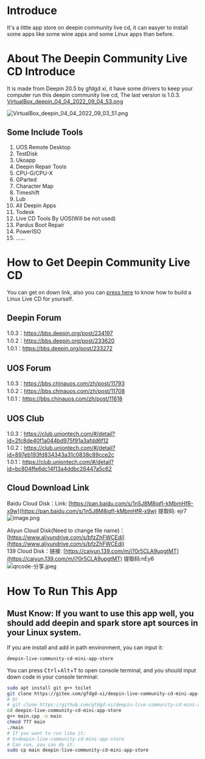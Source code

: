 # Introduce
It's a little app store on deepin community live cd, it can easyer to install some apps like some wine apps and some Linux apps than before.
# About The Deepin Community Live CD Introduce
It is made from Deepin 20.5 by gfdgd xi, it have some drivers to keep your computer run this deepin community live cd, The last version is 1.0.3.  
[VirtualBox_deepin_04_04_2022_09_04_53.png](https://storage.deepin.org/thread/202204040905067822_VirtualBox_deepin_04_04_2022_09_04_53.png)  

![VirtualBox_deepin_04_04_2022_09_03_51.png](https://storage.deepin.org/thread/202204040904178154_VirtualBox_deepin_04_04_2022_09_03_51.png)  
## Some Include Tools
1. UOS Remote Desktop
2. TestDisk
3. Ukoapp
4. Deepin Repair Tools
5. CPU-G/CPU-X
6. GParted
7. Character Map
8. Timeshift
9. Lub
10. All Deepin Apps
11. Todesk
12. Live CD Tools By UOS(Will be not used)
13. Pardus Boot Repair
14. PowerISO
15. ……

# How to Get Deepin Community Live CD
You can get on down link, also you can [press here](https://bbs.deepin.org/post/166409) to know how to build a Linux Live CD for yourself.    
## Deepin Forum
1.0.3：https://bbs.deepin.org/post/234197  
1.0.2：https://bbs.deepin.org/post/233620  
1.0.1：https://bbs.deepin.org/post/233272  
## UOS Forum
1.0.3：https://bbs.chinauos.com/zh/post/11793  
1.0.2：https://bbs.chinauos.com/zh/post/11708  
1.0.1：https://bbs.chinauos.com/zh/post/11618  
## UOS Club
1.0.3：https://club.uniontech.com/#/detail?id=2fc8de40f1a044bd975f91a3afdd6f12  
1.0.2：https://club.uniontech.com/#/detail?id=897eb193fd834343a31c0838c89cce2c  
1.0.1：https://club.uniontech.com/#/detail?id=bc804ffe6dc14f13a4ddbc26447a5c62  
## Cloud Download Link
Baidu Cloud Disk：Link: [https://pan.baidu.com/s/1n5J8M8iqfI-kMbmHfR-x9w](https://pan.baidu.com/s/1n5J8M8iqfI-kMbmHfR-x9w) 提取码: ejr7  
![image.png](https://storage.deepin.org/thread/202203201435562540_image.png)

Aliyun Cloud Disk(Need to change file name)：[https://www.aliyundrive.com/s/bfzZhFWCEdi](https://www.aliyundrive.com/s/bfzZhFWCEdi)  
139 Cloud Disk：链接: [https://caiyun.139.com/m/i?0r5CLA9upgtMT](https://caiyun.139.com/m/i?0r5CLA9upgtMT) 提取码:nEy6  
![qrcode-分享.jpeg](https://storage.deepin.org/thread/202203201439423300_qrcode-%E5%88%86%E4%BA%AB.jpeg)

# How To Run This App
## Must Know: If you want to use this app well, you should add deepin and spark store apt sources in your Linux system.
If you are install and add in path environment, you can input it:  
```bash
deepin-live-community-cd-mini-app-store
```
You can press <kbd>Ctrl</kbd>+<kbd>Alt</kbd>+<kbd>T</kbd> to open console terminal, and you should input down code in your console terminal:  
```bash
sudo apt install git g++ toilet
git clone https://gitee.com/gfdgd-xi/deepin-live-community-cd-mini-app-store
# Or
# git clone https://github.com/gfdgd-xi/deepin-live-community-cd-mini-app-store
cd deepin-live-community-cd-mini-app-store
g++ main.cpp -o main
chmod 777 main
./main
# If you want to run like it:
# $>deepin-live-community-cd-mini-app-store
# Can run, you can do it:
sudo cp main deepin-live-community-cd-mini-app-store
```